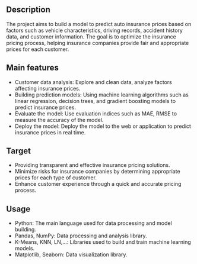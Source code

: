 ## Description
The project aims to build a model to predict auto insurance prices based on factors such as vehicle characteristics, driving records, accident history data, and customer information. The goal is to optimize the insurance pricing process, helping insurance companies provide fair and appropriate prices for each customer.

## Main features
* Customer data analysis: Explore and clean data, analyze factors affecting insurance prices.
* Building prediction models: Using machine learning algorithms such as linear regression, decision trees, and gradient boosting models to predict insurance prices.
* Evaluate the model: Use evaluation indices such as MAE, RMSE to measure the accuracy of the model.
* Deploy the model: Deploy the model to the web or application to predict insurance prices in real time.

## Target
* Providing transparent and effective insurance pricing solutions.
* Minimize risks for insurance companies by determining appropriate prices for each type of customer.
* Enhance customer experience through a quick and accurate pricing process.

## Usage
* Python: The main language used for data processing and model building.
* Pandas, NumPy: Data processing and analysis library.
* K-Means, KNN, LN,...: Libraries used to build and train machine learning models.
* Matplotlib, Seaborn: Data visualization library.
